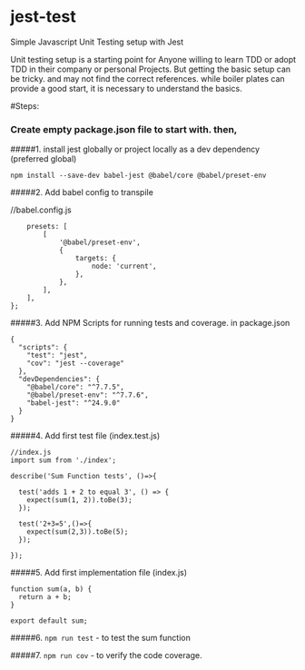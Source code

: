 # jest-test
Simple Javascript Unit Testing setup with Jest

Unit testing setup is a starting point for Anyone willing to learn TDD or adopt TDD in their company or personal Projects.
But getting the basic setup can be tricky. and may not find the correct references. while boiler plates can provide a good start, 
it is necessary to understand the basics.

#Steps:

### Create empty package.json file to start with. then, ####

#####1. install jest globally or project locally as a dev dependency (preferred global)
```
npm install --save-dev babel-jest @babel/core @babel/preset-env
```

#####2. Add babel config to transpile

//babel.config.js

```module.exports = {
    presets: [
        [
            '@babel/preset-env',
            {
                targets: {
                    node: 'current',
                },
            },
        ],
    ],
};
```

#####3. Add NPM Scripts for running tests and coverage. in package.json
```
{
  "scripts": {
    "test": "jest",
    "cov": "jest --coverage"
  },
  "devDependencies": {
    "@babel/core": "^7.7.5",
    "@babel/preset-env": "^7.7.6",
    "babel-jest": "^24.9.0"
  }
}

```

#####4. Add first test file (index.test.js)
```
//index.js
import sum from './index';

describe('Sum Function tests', ()=>{

  test('adds 1 + 2 to equal 3', () => {
    expect(sum(1, 2)).toBe(3);
  });

  test('2+3=5',()=>{
    expect(sum(2,3)).toBe(5);
  });

});

```

#####5. Add first implementation file (index.js)
```
function sum(a, b) {
  return a + b;
}

export default sum;

```

#####6. `npm run test` - to test the sum function

#####7. `npm run cov` - to verify the code coverage.

